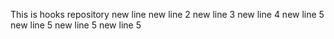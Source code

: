 This is hooks repository
new line
new line 2
new line 3
new line 4
new line 5
new line 5
new line 5
new line 5
